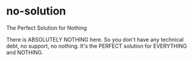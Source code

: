 # no-solution
The Perfect Solution for Nothing

There is ABSOLUTELY NOTHING here. So you don't have any technical debt, no support, no nothing. It's the PERFECT solution for EVERYTHING and NOTHING.
